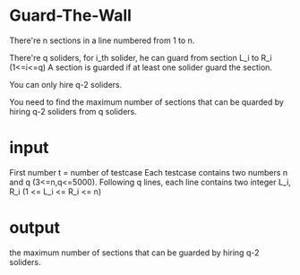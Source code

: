 # Guard-The-Wall

There're n sections in a line numbered from 1 to n.

There're q soliders, for i_th solider, he can guard from section L_i to R_i (1<=i<=q)
A section is guarded if at least one solider guard the section.

You can only hire q-2 soliders. 

You need to find the maximum number of sections that can be quarded by hiring q-2 soliders from q soliders.

# input

  First number t = number of testcase
  Each testcase contains two numbers n and q (3<=n,q<=5000).
  Following q lines, each line contains two integer L_i, R_i (1 <= L_i <= R_i <= n)
  
# output
  the maximum number of sections that can be guarded by hiring q-2 soliders.
